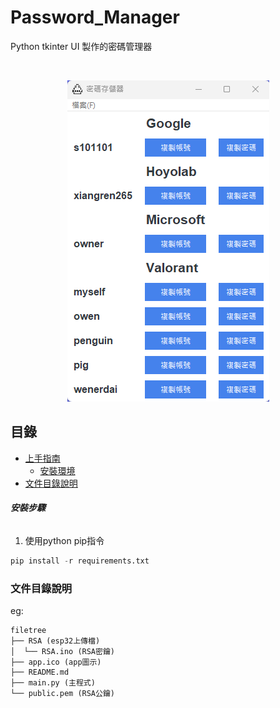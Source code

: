 
# Password_Manager

Python tkinter UI 製作的密碼管理器

<!-- PROJECT LOGO -->
<br />

<p align="center">
  <a href="https://github.com/20051224/Password_Manager">
    <img src="images/main.png" alt="Logo" >
  </a>
</p>
 
## 目錄

- [上手指南](#上手指南)
  - [安裝環境](#安裝步驟)
- [文件目錄說明](#文件目錄說明)

###### **安裝步驟**

1. 使用python pip指令
```python
pip install -r requirements.txt
```


### 文件目錄說明
eg:

```
filetree 
├── RSA (esp32上傳檔)
│  └── RSA.ino (RSA密鑰)
├── app.ico (app圖示)
├── README.md 
├── main.py (主程式)
└── public.pem (RSA公鑰)
```
